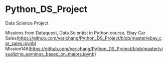 # Python_DS_Project
 Data Science Project
 
 Missions from Dataquest, Data Scientist in Python course.
 Ebay Car Sales(https://github.com/yerichang/Python_DS_Project/blob/master/ebay_car_sales.ipynb)
 Mission146(https://github.com/yerichang/Python_DS_Project/blob/master/visualizing_earnings_based_on_majors.ipynb)
 
 
